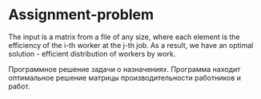 # Assignment-problem

The input is a matrix from a file of any size, where each element is the efficiency of the i-th worker at the j-th job. As a result, we have an optimal solution - efficient distribution of workers by work.

Программное решение задачи о назначениях. Программа находит оптимальное решение матрицы производительности работников и работ.
